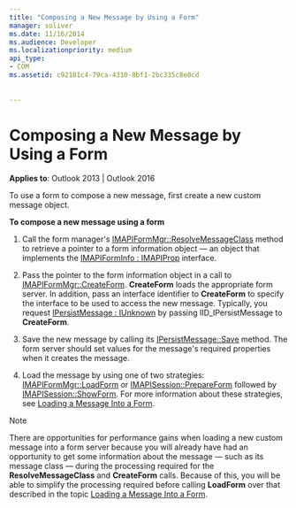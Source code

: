 ```yaml
---
title: "Composing a New Message by Using a Form"
manager: soliver
ms.date: 11/16/2014
ms.audience: Developer
ms.localizationpriority: medium
api_type:
- COM
ms.assetid: c92181c4-79ca-4310-8bf1-2bc335c8e0cd
 
 
---
```


# Composing a New Message by Using a Form

  
  
**Applies to**: Outlook 2013 | Outlook 2016 
  
To use a form to compose a new message, first create a new custom message object.
  
 **To compose a new message using a form**
  
1. Call the form manager's [IMAPIFormMgr::ResolveMessageClass](imapiformmgr-resolvemessageclass.md) method to retrieve a pointer to a form information object — an object that implements the [IMAPIFormInfo : IMAPIProp](imapiforminfoimapiprop.md) interface. 
    
2. Pass the pointer to the form information object in a call to [IMAPIFormMgr::CreateForm](imapiformmgr-createform.md). **CreateForm** loads the appropriate form server. In addition, pass an interface identifier to **CreateForm** to specify the interface to be used to access the new message. Typically, you request [IPersistMessage : IUnknown](ipersistmessageiunknown.md) by passing IID_IPersistMessage to **CreateForm**.
    
3. Save the new message by calling its [IPersistMessage::Save](ipersistmessage-save.md) method. The form server should set values for the message's required properties when it creates the message. 
    
4. Load the message by using one of two strategies: [IMAPIFormMgr::LoadForm](imapiformmgr-loadform.md) or [IMAPISession::PrepareForm](imapisession-prepareform.md) followed by [IMAPISession::ShowForm](imapisession-showform.md). For more information about these strategies, see [Loading a Message Into a Form](loading-a-message-into-a-form.md).
    
> [!NOTE]
> There are opportunities for performance gains when loading a new custom message into a form server because you will already have had an opportunity to get some information about the message — such as its message class — during the processing required for the **ResolveMessageClass** and **CreateForm** calls. Because of this, you will be able to simplify the processing required before calling **LoadForm** over that described in the topic [Loading a Message Into a Form](loading-a-message-into-a-form.md). 
  

